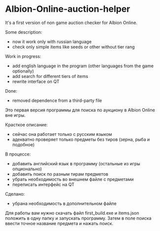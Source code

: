 # Albion-Online-auction-helper

It's a first version of non game auction checker for Albion Online.

Some description:
  - now it work only with russian language
  - check only simple items like seeds or other without tier rang
 
Work in progress:
 - add english language in the program (other languages from the game optionally)
 - add search for different tiers of items
 - rewrite interface on QT

Done:
 - removed dependence from a third-party file
 

Это первая версия программы для поиска по аукциону в Albion Online вне игры.

Красткое описание:
 - сейчас она работает только с русским языком
 - адекватно проверяет только предметы без тиров (зерна, рыба и подобное)

В процессе:
 - добавить английский язык в программу (остальные из игры опционально)
 - добавить поиск по разным тирам предметов
 - убрать необходимость во внешнем файле с предметами
 - переписать интерфейс на QT

Сделано:
 - убрана необходимость в дополнительном файле

Для работы вам нужно скачать файл first_build.exe и items.json положить в одну папку и запускать программу. 
Затем в поле поиска ввести точное название предмета и нажать поиск.
